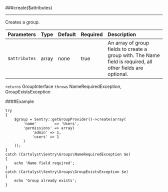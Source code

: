 <a id="create"></a>
###create($attributes)

----------

Creates a group.

Parameters          | Type                | Default             | Required            | Description
:------------------ | :------------------ | :------------------ | :------------------ | :------------------
`$attributes`       | array               | none                | true                | An array of group fields to create a group with. The Name field is required, all other fields are optional.

`returns` GroupInterface
`throws`  NameRequiredException, GroupExistsException

####Example

	try
	{
		$group = Sentry::getGroupProvider()->create(array(
			'name'        => 'Users',
			'permissions' => array(
				'admin' => 1,
				'users' => 1
			)
		));
	}
	catch (Cartalyst\Sentry\Groups\NameRequiredException $e)
	{
		echo 'Name field required';
	}
	catch (Cartalyst\Sentry\Groups\GroupExistsException $e)
	{
		echo 'Group already exists';
	}
